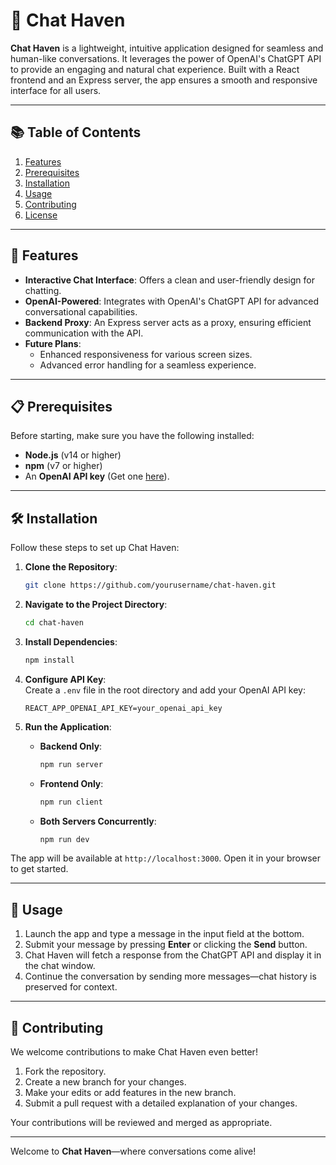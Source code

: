 # 🌟 Chat Haven  

**Chat Haven** is a lightweight, intuitive application designed for seamless and human-like conversations. It leverages the power of OpenAI's ChatGPT API to provide an engaging and natural chat experience. Built with a React frontend and an Express server, the app ensures a smooth and responsive interface for all users.  

---

## 📚 Table of Contents  

1. [Features](#features)  
2. [Prerequisites](#prerequisites)  
3. [Installation](#installation)  
4. [Usage](#usage)  
5. [Contributing](#contributing)  
6. [License](#license)  

---

## 🌟 Features  

- **Interactive Chat Interface**: Offers a clean and user-friendly design for chatting.  
- **OpenAI-Powered**: Integrates with OpenAI's ChatGPT API for advanced conversational capabilities.  
- **Backend Proxy**: An Express server acts as a proxy, ensuring efficient communication with the API.  
- **Future Plans**:  
  - Enhanced responsiveness for various screen sizes.  
  - Advanced error handling for a seamless experience.  

---

## 📋 Prerequisites  

Before starting, make sure you have the following installed:  

- **Node.js** (v14 or higher)  
- **npm** (v7 or higher)  
- An **OpenAI API key** (Get one [here](https://platform.openai.com/signup)).  

---

## 🛠️ Installation  

Follow these steps to set up Chat Haven:  

1. **Clone the Repository**:  
   ```bash  
   git clone https://github.com/yourusername/chat-haven.git  
   ```  

2. **Navigate to the Project Directory**:  
   ```bash  
   cd chat-haven  
   ```  

3. **Install Dependencies**:  
   ```bash  
   npm install  
   ```  

4. **Configure API Key**:  
   Create a `.env` file in the root directory and add your OpenAI API key:  
   ```plaintext  
   REACT_APP_OPENAI_API_KEY=your_openai_api_key  
   ```  

5. **Run the Application**:  

   - **Backend Only**:  
     ```bash  
     npm run server  
     ```  

   - **Frontend Only**:  
     ```bash  
     npm run client  
     ```  

   - **Both Servers Concurrently**:  
     ```bash  
     npm run dev  
     ```  

The app will be available at `http://localhost:3000`. Open it in your browser to get started.  

---

## 🚀 Usage  

1. Launch the app and type a message in the input field at the bottom.  
2. Submit your message by pressing **Enter** or clicking the **Send** button.  
3. Chat Haven will fetch a response from the ChatGPT API and display it in the chat window.  
4. Continue the conversation by sending more messages—chat history is preserved for context.  

---

## 🤝 Contributing  

We welcome contributions to make Chat Haven even better!  

1. Fork the repository.  
2. Create a new branch for your changes.  
3. Make your edits or add features in the new branch.  
4. Submit a pull request with a detailed explanation of your changes.  

Your contributions will be reviewed and merged as appropriate.  

---

Welcome to **Chat Haven**—where conversations come alive!
